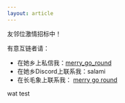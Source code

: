 ```yaml
---
layout: article
---
```


友邻位激情招标中！

有意互链者请：
- 在她乡上私信我：[merry_go_round](https://womenoverseas.com/u/merry_go_round/summary)
- 在她乡Discord上联系我：salami
- 在长毛象上联系我： [merry go round](https://douchi.space/@nerdsam)


wat test